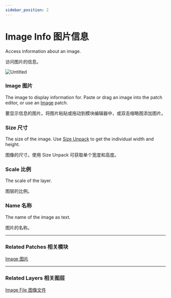 ```yaml
---
sidebar_position: 2
---
```


# Image Info 图片信息

Access information about an image.

访问图片的信息。

![Untitled](https://s3.us-west-2.amazonaws.com/secure.notion-static.com/b4cbc7f9-654a-411c-9f88-03069852ade5/Untitled.png?X-Amz-Algorithm=AWS4-HMAC-SHA256&X-Amz-Content-Sha256=UNSIGNED-PAYLOAD&X-Amz-Credential=AKIAT73L2G45EIPT3X45%2F20220602%2Fus-west-2%2Fs3%2Faws4_request&X-Amz-Date=20220602T181215Z&X-Amz-Expires=86400&X-Amz-Signature=422544851cb1203f099e7c44b1059a872f5c0209e45bb5750c27d08c1433f9f9&X-Amz-SignedHeaders=host&response-content-disposition=filename%20%3D%22Untitled.png%22&x-id=GetObject)

### Image  图片

The image to display information for. Paste or drag an image into the patch editor, or use an [Image](./Image.md) patch.

要显示信息的图片。将图片粘贴或拖动到模块编辑器中，或双击缩略图添加图片。

### Size 尺寸

The size of the image. Use [Size Unpack](./Point%20Unpack.md) to get the individual width and height.

图像的尺寸。使用 Size Unpack 可获取单个宽度和高度。

### Scale 比例

The scale of the layer.

图层的比例。

### Name 名称

The name of the image as text.

图片的名称。

------

### Related Patches 相关模块

[Image 图片](./Image.md)

------

### Related Layers 相关图层

[Image File 图像文件](./../Layer/Image%20File.md)
